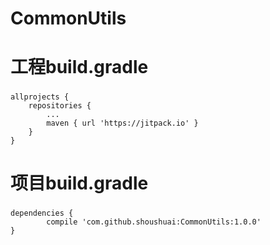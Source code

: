# CommonUtils
# 工程build.gradle
### 
	allprojects {
		repositories {
			...
			maven { url 'https://jitpack.io' }
		}
	}

# 项目build.gradle
###
	dependencies {
	        compile 'com.github.shoushuai:CommonUtils:1.0.0'
	}
